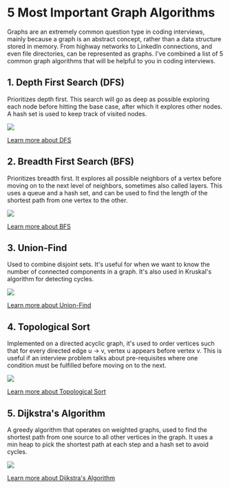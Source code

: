 # 5 Most Important Graph Algorithms

Graphs are an extremely common question type in coding interviews, mainly because a graph is an abstract concept, rather than a data structure stored in memory. From highway networks to LinkedIn connections, and even file directories, can be represented as graphs.
I've combined a list of 5 common graph algorithms that will be helpful to you in coding interviews.

## 1. Depth First Search (DFS)

Prioritizes depth first. This search will go as deep as possible exploring each node before hitting the base case, after which it explores other nodes. A hash set is used to keep track of visited nodes.

![](https://nc-gifs.pages.dev/dfs.gif)

[Learn more about DFS](https://neetcode.io/courses/dsa-for-beginners/29)

## 2. Breadth First Search (BFS)

Prioritizes breadth first. It explores all possible neighbors of a vertex before moving on to the next level of neighbors, sometimes also called layers. This uses a queue and a hash set, and can be used to find the length of the shortest path from one vertex to the other.

![](https://nc-gifs.pages.dev/bfs.gif)

[Learn more about BFS](https://neetcode.io/courses/dsa-for-beginners/30)

## 3. Union-Find

Used to combine disjoint sets. It's useful for when we want to know the number of connected components in a graph. It's also used in Kruskal's algorithm for detecting cycles.

![](https://nc-gifs.pages.dev/union-find.gif)

[Learn more about Union-Find](https://neetcode.io/courses/advanced-algorithms/7)

## 4. Topological Sort

Implemented on a directed acyclic graph, it's used to order vertices such that for every directed edge u -> v, vertex u appears before vertex v. This is useful if an interview problem talks about pre-requisites where one condition must be fulfilled before moving on to the next. 

![](https://nc-gifs.pages.dev/topological.gif)

[Learn more about Topological Sort](https://neetcode.io/courses/advanced-algorithms/17)

## 5. Dijkstra's Algorithm

A greedy algorithm that operates on weighted graphs, used to find the shortest path from one source to all other vertices in the graph. It uses a min heap to pick the shortest path at each step and a hash set to avoid cycles.

![](https://nc-gifs.pages.dev/dijkstra.gif)

[Learn more about Dijkstra's Algorithm](https://neetcode.io/courses/advanced-algorithms/14)
